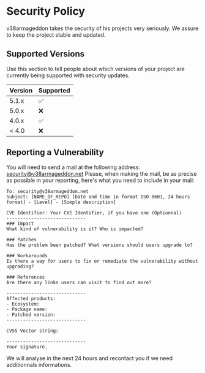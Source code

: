 # Security Policy
v38armageddon takes the security of his projects very seriously.
We assure to keep the project stable and updated.

## Supported Versions
Use this section to tell people about which versions of your project are
currently being supported with security updates.

| Version | Supported          |
| ------- | ------------------ |
| 5.1.x   | :white_check_mark: |
| 5.0.x   | :x:                |
| 4.0.x   | :white_check_mark: |
| < 4.0   | :x:                |

## Reporting a Vulnerability
You will need to send a mail at the following address: [security@v38armageddon.net](mailto:security@v38armageddon.net)
Please, when making the mail, be as precise as possible in your reporting, here's what you need to include in your mail:
```mail
To: security@v38armageddon.net
Subject: [NAME_OF_REPO] [Date and time in format ISO 8601, 24 hours format] - [Level] - [Simple description]

CVE Identifier: Your CVE Identifier, if you have one (Optionnal)
-----------------------------
### Impact
What kind of vulnerability is it? Who is impacted?

### Patches
Has the problem been patched? What versions should users upgrade to?

### Workarounds
Is there a way for users to fix or remediate the vulnerability without upgrading?

### References
Are there any links users can visit to find out more?

-----------------------------
Affected products:
- Ecosystem: 
- Package name:
- Patched version:
-----------------------------

CVSS Vector string:

-----------------------------
Your signature.
```

We will analyse in the next 24 hours and recontact you if we need additionnals informations.
